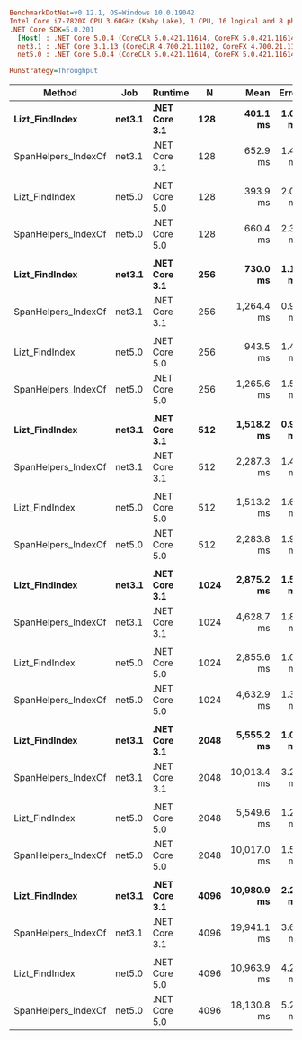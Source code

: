``` ini

BenchmarkDotNet=v0.12.1, OS=Windows 10.0.19042
Intel Core i7-7820X CPU 3.60GHz (Kaby Lake), 1 CPU, 16 logical and 8 physical cores
.NET Core SDK=5.0.201
  [Host] : .NET Core 5.0.4 (CoreCLR 5.0.421.11614, CoreFX 5.0.421.11614), X64 RyuJIT
  net3.1 : .NET Core 3.1.13 (CoreCLR 4.700.21.11102, CoreFX 4.700.21.11602), X64 RyuJIT
  net5.0 : .NET Core 5.0.4 (CoreCLR 5.0.421.11614, CoreFX 5.0.421.11614), X64 RyuJIT

RunStrategy=Throughput  

```
|              Method |    Job |       Runtime |    N |        Mean |   Error |  StdDev |  StdErr |         Min |          Q1 |      Median |          Q3 |         Max |   Op/s | Ratio |
|-------------------- |------- |-------------- |----- |------------:|--------:|--------:|--------:|------------:|------------:|------------:|------------:|------------:|-------:|------:|
|      **Lizt_FindIndex** | **net3.1** | **.NET Core 3.1** |  **128** |    **401.1 ms** | **1.03 ms** | **0.81 ms** | **0.23 ms** |    **400.0 ms** |    **400.5 ms** |    **401.3 ms** |    **401.9 ms** |    **402.1 ms** | **2.4929** |  **0.61** |
| SpanHelpers_IndexOf | net3.1 | .NET Core 3.1 |  128 |    652.9 ms | 1.48 ms | 1.38 ms | 0.36 ms |    651.3 ms |    651.8 ms |    652.3 ms |    654.0 ms |    655.2 ms | 1.5316 |  1.00 |
|                     |        |               |      |             |         |         |         |             |             |             |             |             |        |       |
|      Lizt_FindIndex | net5.0 | .NET Core 5.0 |  128 |    393.9 ms | 2.08 ms | 1.84 ms | 0.49 ms |    392.4 ms |    392.8 ms |    393.2 ms |    393.9 ms |    398.3 ms | 2.5386 |  0.60 |
| SpanHelpers_IndexOf | net5.0 | .NET Core 5.0 |  128 |    660.4 ms | 2.37 ms | 2.22 ms | 0.57 ms |    657.8 ms |    658.3 ms |    660.2 ms |    662.3 ms |    664.6 ms | 1.5141 |  1.00 |
|                     |        |               |      |             |         |         |         |             |             |             |             |             |        |       |
|      **Lizt_FindIndex** | **net3.1** | **.NET Core 3.1** |  **256** |    **730.0 ms** | **1.16 ms** | **0.91 ms** | **0.26 ms** |    **728.7 ms** |    **729.3 ms** |    **729.8 ms** |    **730.7 ms** |    **731.5 ms** | **1.3698** |  **0.58** |
| SpanHelpers_IndexOf | net3.1 | .NET Core 3.1 |  256 |  1,264.4 ms | 0.94 ms | 0.88 ms | 0.23 ms |  1,263.4 ms |  1,263.9 ms |  1,264.0 ms |  1,264.9 ms |  1,266.2 ms | 0.7909 |  1.00 |
|                     |        |               |      |             |         |         |         |             |             |             |             |             |        |       |
|      Lizt_FindIndex | net5.0 | .NET Core 5.0 |  256 |    943.5 ms | 1.45 ms | 1.28 ms | 0.34 ms |    942.1 ms |    942.6 ms |    943.0 ms |    944.1 ms |    946.4 ms | 1.0599 |  0.75 |
| SpanHelpers_IndexOf | net5.0 | .NET Core 5.0 |  256 |  1,265.6 ms | 1.57 ms | 1.47 ms | 0.38 ms |  1,261.5 ms |  1,265.0 ms |  1,266.0 ms |  1,266.6 ms |  1,267.6 ms | 0.7901 |  1.00 |
|                     |        |               |      |             |         |         |         |             |             |             |             |             |        |       |
|      **Lizt_FindIndex** | **net3.1** | **.NET Core 3.1** |  **512** |  **1,518.2 ms** | **0.97 ms** | **0.86 ms** | **0.23 ms** |  **1,516.4 ms** |  **1,517.6 ms** |  **1,518.2 ms** |  **1,518.9 ms** |  **1,519.4 ms** | **0.6587** |  **0.66** |
| SpanHelpers_IndexOf | net3.1 | .NET Core 3.1 |  512 |  2,287.3 ms | 1.45 ms | 1.36 ms | 0.35 ms |  2,285.0 ms |  2,286.4 ms |  2,286.9 ms |  2,288.2 ms |  2,289.5 ms | 0.4372 |  1.00 |
|                     |        |               |      |             |         |         |         |             |             |             |             |             |        |       |
|      Lizt_FindIndex | net5.0 | .NET Core 5.0 |  512 |  1,513.2 ms | 1.66 ms | 1.56 ms | 0.40 ms |  1,510.2 ms |  1,512.1 ms |  1,512.9 ms |  1,514.4 ms |  1,515.8 ms | 0.6609 |  0.66 |
| SpanHelpers_IndexOf | net5.0 | .NET Core 5.0 |  512 |  2,283.8 ms | 1.96 ms | 1.84 ms | 0.47 ms |  2,281.6 ms |  2,282.3 ms |  2,283.3 ms |  2,284.8 ms |  2,287.8 ms | 0.4379 |  1.00 |
|                     |        |               |      |             |         |         |         |             |             |             |             |             |        |       |
|      **Lizt_FindIndex** | **net3.1** | **.NET Core 3.1** | **1024** |  **2,875.2 ms** | **1.52 ms** | **1.42 ms** | **0.37 ms** |  **2,873.5 ms** |  **2,874.1 ms** |  **2,874.9 ms** |  **2,876.0 ms** |  **2,878.6 ms** | **0.3478** |  **0.62** |
| SpanHelpers_IndexOf | net3.1 | .NET Core 3.1 | 1024 |  4,628.7 ms | 1.88 ms | 1.66 ms | 0.44 ms |  4,626.7 ms |  4,627.8 ms |  4,628.3 ms |  4,628.6 ms |  4,632.4 ms | 0.2160 |  1.00 |
|                     |        |               |      |             |         |         |         |             |             |             |             |             |        |       |
|      Lizt_FindIndex | net5.0 | .NET Core 5.0 | 1024 |  2,855.6 ms | 1.04 ms | 0.97 ms | 0.25 ms |  2,854.0 ms |  2,854.9 ms |  2,855.8 ms |  2,856.4 ms |  2,856.9 ms | 0.3502 |  0.62 |
| SpanHelpers_IndexOf | net5.0 | .NET Core 5.0 | 1024 |  4,632.9 ms | 1.34 ms | 1.12 ms | 0.31 ms |  4,631.5 ms |  4,632.0 ms |  4,632.7 ms |  4,633.6 ms |  4,635.5 ms | 0.2158 |  1.00 |
|                     |        |               |      |             |         |         |         |             |             |             |             |             |        |       |
|      **Lizt_FindIndex** | **net3.1** | **.NET Core 3.1** | **2048** |  **5,555.2 ms** | **1.06 ms** | **0.83 ms** | **0.24 ms** |  **5,553.8 ms** |  **5,554.8 ms** |  **5,555.2 ms** |  **5,555.6 ms** |  **5,556.5 ms** | **0.1800** |  **0.55** |
| SpanHelpers_IndexOf | net3.1 | .NET Core 3.1 | 2048 | 10,013.4 ms | 3.25 ms | 2.88 ms | 0.77 ms | 10,009.5 ms | 10,012.0 ms | 10,013.0 ms | 10,014.4 ms | 10,019.2 ms | 0.0999 |  1.00 |
|                     |        |               |      |             |         |         |         |             |             |             |             |             |        |       |
|      Lizt_FindIndex | net5.0 | .NET Core 5.0 | 2048 |  5,549.6 ms | 1.25 ms | 0.98 ms | 0.28 ms |  5,548.3 ms |  5,548.9 ms |  5,549.4 ms |  5,550.4 ms |  5,551.4 ms | 0.1802 |  0.55 |
| SpanHelpers_IndexOf | net5.0 | .NET Core 5.0 | 2048 | 10,017.0 ms | 1.52 ms | 1.27 ms | 0.35 ms | 10,015.2 ms | 10,016.1 ms | 10,016.8 ms | 10,017.7 ms | 10,019.7 ms | 0.0998 |  1.00 |
|                     |        |               |      |             |         |         |         |             |             |             |             |             |        |       |
|      **Lizt_FindIndex** | **net3.1** | **.NET Core 3.1** | **4096** | **10,980.9 ms** | **2.21 ms** | **1.96 ms** | **0.52 ms** | **10,978.3 ms** | **10,979.4 ms** | **10,980.5 ms** | **10,982.2 ms** | **10,985.3 ms** | **0.0911** |  **0.55** |
| SpanHelpers_IndexOf | net3.1 | .NET Core 3.1 | 4096 | 19,941.1 ms | 3.68 ms | 3.07 ms | 0.85 ms | 19,935.3 ms | 19,939.0 ms | 19,941.4 ms | 19,943.7 ms | 19,945.7 ms | 0.0501 |  1.00 |
|                     |        |               |      |             |         |         |         |             |             |             |             |             |        |       |
|      Lizt_FindIndex | net5.0 | .NET Core 5.0 | 4096 | 10,963.9 ms | 4.28 ms | 4.01 ms | 1.03 ms | 10,959.3 ms | 10,960.3 ms | 10,963.3 ms | 10,967.8 ms | 10,969.7 ms | 0.0912 |  0.60 |
| SpanHelpers_IndexOf | net5.0 | .NET Core 5.0 | 4096 | 18,130.8 ms | 5.28 ms | 4.40 ms | 1.22 ms | 18,125.8 ms | 18,128.4 ms | 18,130.4 ms | 18,132.0 ms | 18,141.8 ms | 0.0552 |  1.00 |
